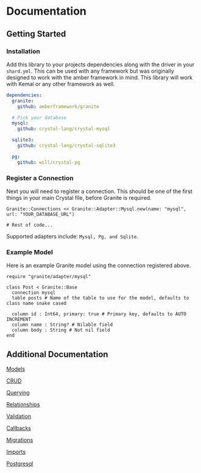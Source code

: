 # Documentation

## Getting Started

### Installation

Add this library to your projects dependencies along with the driver in
your `shard.yml`.  This can be used with any framework but was originally
designed to work with the amber framework in mind.  This library will work
with Kemal or any other framework as well.

```yaml
dependencies:
  granite:
    github: amberframework/granite

  # Pick your database
  mysql:
    github: crystal-lang/crystal-mysql

  sqlite3:
    github: crystal-lang/crystal-sqlite3

  pg:
    github: will/crystal-pg

```

### Register a Connection

Next you will need to register a connection.  This should be one of the first things in your main Crystal file, before Granite is required.

```crystal
Granite::Connections << Granite::Adapter::Mysql.new(name: "mysql", url: "YOUR_DATABASE_URL")

# Rest of code...
```

Supported adapters include: `Mysql, Pg, and Sqlite`.

### Example Model

Here is an example Granite model using the connection registered above.

```crystal
require "granite/adapter/mysql"

class Post < Granite::Base
  connection mysql
  table posts # Name of the table to use for the model, defaults to class name snake cased

  column id : Int64, primary: true # Primary key, defaults to AUTO INCREMENT
  column name : String? # Nilable field
  column body : String # Not nil field
end
```

## Additional Documentation

[Models](./models.md)

[CRUD](./crud.md)

[Querying](./querying.md)

[Relationships](./relationships.md)

[Validation](./validations.md)

[Callbacks](./callbacks.md)

[Migrations](./migrations.md)

[Imports](./imports.md)

[Postgresql](./postgresql.md)
